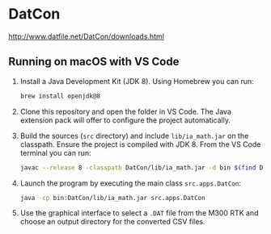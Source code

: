 # DatCon
http://www.datfile.net/DatCon/downloads.html

## Running on macOS with VS Code

1. Install a Java Development Kit (JDK 8). Using Homebrew you can run:

   ```bash
   brew install openjdk@8
   ```

2. Clone this repository and open the folder in VS Code. The Java extension
   pack will offer to configure the project automatically.

3. Build the sources (``src`` directory) and include `lib/ia_math.jar` on the
   classpath. Ensure the project is compiled with JDK&nbsp;8. From the VS Code terminal you can run:

   ```bash
   javac --release 8 -classpath DatCon/lib/ia_math.jar -d bin $(find DatCon/src -name "*.java")
   ```

4. Launch the program by executing the main class `src.apps.DatCon`:

   ```bash
   java -cp bin:DatCon/lib/ia_math.jar src.apps.DatCon
   ```

5. Use the graphical interface to select a `.DAT` file from the M300 RTK and
   choose an output directory for the converted CSV files.

